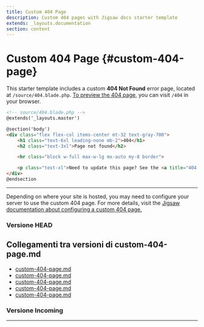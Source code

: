 ```yaml
---
title: Custom 404 Page
description: Custom 404 pages with Jigsaw docs starter template
extends: _layouts.documentation
section: content
---
```


# Custom 404 Page {#custom-404-page}

This starter template includes a custom __404 Not Found__ error page, located at `/source/404.blade.php`. [To preview the 404 page](/404), you can visit `/404` in your browser.

```html
<!-- source/404.blade.php -->
@extends('_layouts.master')

@section('body')
<div class="flex flex-col items-center mt-32 text-gray-700">
    <h1 class="text-6xl leading-none mb-2">404</h1>
    <h2 class="text-3xl">Page not found</h2>

    <hr class="block w-full max-w-lg mx-auto my-8 border">

    <p class="text-xl">Need to update this page? See the <a title="404 Page Documentation" href="/docs/404"> documentation here</a>.</p>
</div>
@endsection
```

---

Depending on where your site is hosted, you may need to configure your server to use the custom 404 page. For more details, visit the [Jigsaw documentation about configuring a custom 404 page.](https://jigsaw.tighten.co/docs/custom-404-page/)
### Versione HEAD


## Collegamenti tra versioni di custom-404-page.md
* [custom-404-page.md](../../../Gdpr/docs/custom-404-page.md)
* [custom-404-page.md](../../../Xot/docs/custom-404-page.md)
* [custom-404-page.md](../../../UI/docs/custom-404-page.md)
* [custom-404-page.md](../../../Tenant/docs/it/custom-404-page.md)
* [custom-404-page.md](../../../Cms/docs/custom-404-page.md)


### Versione Incoming


---

